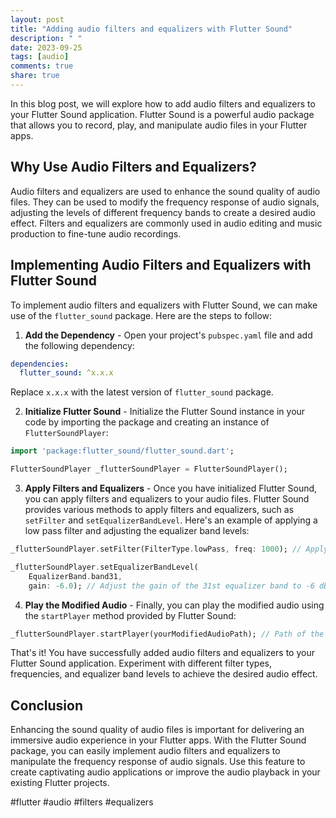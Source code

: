 ```yaml
---
layout: post
title: "Adding audio filters and equalizers with Flutter Sound"
description: " "
date: 2023-09-25
tags: [audio]
comments: true
share: true
---
```


In this blog post, we will explore how to add audio filters and equalizers to your Flutter Sound application. Flutter Sound is a powerful audio package that allows you to record, play, and manipulate audio files in your Flutter apps.

## Why Use Audio Filters and Equalizers?

Audio filters and equalizers are used to enhance the sound quality of audio files. They can be used to modify the frequency response of audio signals, adjusting the levels of different frequency bands to create a desired audio effect. Filters and equalizers are commonly used in audio editing and music production to fine-tune audio recordings.

## Implementing Audio Filters and Equalizers with Flutter Sound

To implement audio filters and equalizers with Flutter Sound, we can make use of the `flutter_sound` package. Here are the steps to follow:

1. **Add the Dependency** - Open your project's `pubspec.yaml` file and add the following dependency:
```yaml
dependencies:
  flutter_sound: ^x.x.x
```
Replace `x.x.x` with the latest version of `flutter_sound` package.

2. **Initialize Flutter Sound** - Initialize the Flutter Sound instance in your code by importing the package and creating an instance of `FlutterSoundPlayer`:
```dart
import 'package:flutter_sound/flutter_sound.dart';

FlutterSoundPlayer _flutterSoundPlayer = FlutterSoundPlayer();
```

3. **Apply Filters and Equalizers** - Once you have initialized Flutter Sound, you can apply filters and equalizers to your audio files. Flutter Sound provides various methods to apply filters and equalizers, such as `setFilter` and `setEqualizerBandLevel`. Here's an example of applying a low pass filter and adjusting the equalizer band levels:
```dart
_flutterSoundPlayer.setFilter(FilterType.lowPass, freq: 1000); // Apply a low pass filter below 1000 Hz

_flutterSoundPlayer.setEqualizerBandLevel(
    EqualizerBand.band31, 
    gain: -6.0); // Adjust the gain of the 31st equalizer band to -6 dB
```

4. **Play the Modified Audio** - Finally, you can play the modified audio using the `startPlayer` method provided by Flutter Sound:
```dart
_flutterSoundPlayer.startPlayer(yourModifiedAudioPath); // Path of the modified audio file
```

That's it! You have successfully added audio filters and equalizers to your Flutter Sound application. Experiment with different filter types, frequencies, and equalizer band levels to achieve the desired audio effect.

## Conclusion

Enhancing the sound quality of audio files is important for delivering an immersive audio experience in your Flutter apps. With the Flutter Sound package, you can easily implement audio filters and equalizers to manipulate the frequency response of audio signals. Use this feature to create captivating audio applications or improve the audio playback in your existing Flutter projects.

#flutter #audio #filters #equalizers